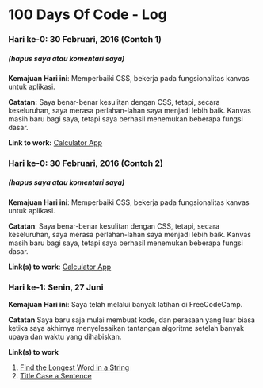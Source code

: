 # 100 Days Of Code - Log

### Hari ke-0: 30 Februari, 2016 (Contoh 1)

##### (hapus saya atau komentari saya)

**Kemajuan Hari ini**: Memperbaiki CSS, bekerja pada fungsionalitas kanvas untuk aplikasi.

**Catatan:** Saya benar-benar kesulitan dengan CSS, tetapi, secara keseluruhan, saya merasa perlahan-lahan saya menjadi lebih baik. Kanvas masih baru bagi saya, tetapi saya berhasil menemukan beberapa fungsi dasar.

**Link to work:** [Calculator App](http://www.example.com)

### Hari ke-0: 30 Februari, 2016 (Contoh 2)

##### (hapus saya atau komentari saya)

**Kemajuan Hari ini**: Memperbaiki CSS, bekerja pada fungsionalitas kanvas untuk aplikasi.

**Catatan**: Saya benar-benar kesulitan dengan CSS, tetapi, secara keseluruhan, saya merasa perlahan-lahan saya menjadi lebih baik. Kanvas masih baru bagi saya, tetapi saya berhasil menemukan beberapa fungsi dasar.

**Link(s) to work**: [Calculator App](http://www.example.com)

### Hari ke-1: Senin, 27 Juni

**Kemajuan Hari ini**: Saya telah melalui banyak latihan di FreeCodeCamp.

**Catatan** Saya baru saja mulai membuat kode, dan perasaan yang luar biasa ketika saya akhirnya menyelesaikan tantangan algoritme setelah banyak upaya dan waktu yang dihabiskan.

**Link(s) to work**

1. [Find the Longest Word in a String](https://www.freecodecamp.com/challenges/find-the-longest-word-in-a-string)
2. [Title Case a Sentence](https://www.freecodecamp.com/challenges/title-case-a-sentence)

